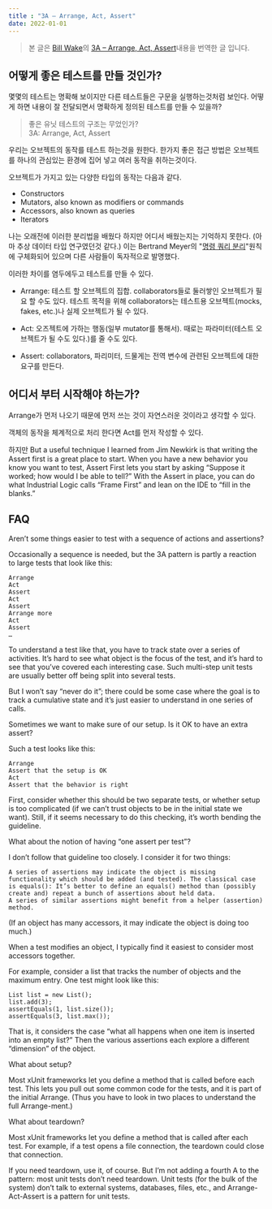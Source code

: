 ```yaml
---
title : "3A – Arrange, Act, Assert"
date: 2022-01-01
---
```


> 본 글은 [Bill Wake](https://xp123.com/articles/contact/)의 [3A – Arrange, Act, Assert](https://xp123.com/articles/3a-arrange-act-assert/)내용을 번역한 글 입니다.

## 어떻게 좋은 테스트를 만들 것인가?

몇몇의 테스트는 명확해 보이지만 다른 테스트들은 구문을 실행하는것처럼 보인다. 어떻게 하면 내용이 잘 전달되면서 명확하게 정의된 테스트를 만들 수 있을까?

> 좋은 유닛 테스트의 구조는 무었인가? <br> 3A: Arrange, Act, Assert

우리는 오브젝트의 동작를 테스트 하는것을 원한다. 한가지 좋은 접근 방법은 오브젝트를 하나의 관심있는 환경에 집어 넣고 여러 동작을 취하는것이다.

오브젝트가 가지고 있는 다양한 타입의 동작는 다음과 같다.
* Constructors
* Mutators, also known as modifiers or commands
* Accessors, also known as queries
* Iterators

나는 오래전에 이러한 분리법을 배웠다 하지만 어디서 배웠는지는 기억하지 못한다. (아마 추상 데이터 타입 연구였던것 같다.) 이는 Bertrand Meyer의 "[명령 쿼리 분리](https://en.wikipedia.org/wiki/Command%E2%80%93query_separation)"원칙에 구체화되어 있으며 다른 사람들이 독자적으로 발명했다.

이러한 차이를 염두에두고 테스트를 만들 수 있다.

* Arrange: 테스트 할 오브젝트의 집합. collaborators들로 둘러쌓인 오브젝트가 필요 할 수도 있다. 테스트 목적을 위해 collaborators는 테스트용 오브젝트(mocks, fakes, etc.)나 실제 오브젝트가 될 수 있다.

* Act: 오즈젝트에 가하는 행동(일부 mutator를 통해서). 때로는 파라미터(테스트 오브젝트가 될 수도 있다.)를 줄 수도 있다.

* Assert: collaborators, 파리미터, 드물게는 전역 변수에 관련된 오브젝트에 대한 요구를 만든다. 

## 어디서 부터 시작해야 하는가?

Arrange가 먼저 나오기 때문에 먼저 쓰는 것이 자연스러운 것이라고 생각할 수 있다.

객체의 동작을 체계적으로 처리 한다면 Act를 먼저 작성할 수 있다.

하지만 
But a useful technique I learned from Jim Newkirk is that writing the Assert first is a great place to start. When you have a new behavior you know you want to test, Assert First lets you start by asking “Suppose it worked; how would I be able to tell?” With the Assert in place, you can do what Industrial Logic calls “Frame First” and lean on the IDE to “fill in the blanks.”

## FAQ

Aren’t some things easier to test with a sequence of actions and assertions?

Occasionally a sequence is needed, but the 3A pattern is partly a reaction to large tests that look like this:

    Arrange
    Act
    Assert
    Act
    Assert
    Arrange more
    Act
    Assert
    …

To understand a test like that, you have to track state over a series of activities. It’s hard to see what object is the focus of the test, and it’s hard to see that you’ve covered each interesting case. Such multi-step unit tests are usually better off being split into several tests.

But I won’t say “never do it”; there could be some case where the goal is to track a cumulative state and it’s just easier to understand in one series of calls. 

Sometimes we want to make sure of our setup. Is it OK to have an extra assert?

Such a test looks like this:

    Arrange
    Assert that the setup is OK
    Act
    Assert that the behavior is right

First, consider whether this should be two separate tests, or whether setup is too complicated (if we can’t trust objects to be in the initial state we want). Still, if it seems necessary to do this checking, it’s worth bending the guideline.

What about the notion of having “one assert per test”?

I don’t follow that guideline too closely. I consider it for two things: 

    A series of assertions may indicate the object is missing functionality which should be added (and tested). The classical case is equals(): It’s better to define an equals() method than (possibly create and) repeat a bunch of assertions about held data.
    A series of similar assertions might benefit from a helper (assertion) method.

(If an object has many accessors, it may indicate the object is doing too much.)

When a test modifies an object, I typically find it easiest to consider most accessors together. 

For example, consider a list that tracks the number of objects and the maximum entry. One test might look like this:

    List list = new List();
    list.add(3);
    assertEquals(1, list.size());
    assertEquals(3, list.max());

That is, it considers the case “what all happens when one item is inserted into an empty list?” Then the various assertions each explore a different “dimension” of the object.

 What about setup?

Most xUnit frameworks let you define a method that is called before each test. This lets you pull out some common code for the tests, and it is part of the initial Arrange. (Thus you have to look in two places to understand the full Arrange-ment.)

What about teardown?

Most xUnit frameworks let you define a method that is called after each test. For example, if a test opens a file connection, the teardown could close that connection.

If you need teardown, use it, of course. But I’m not adding a fourth A to the pattern: most unit tests don’t need teardown. Unit tests (for the bulk of the system) don’t talk to external systems, databases, files, etc., and Arrange-Act-Assert is a pattern for unit tests. 